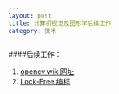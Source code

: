 ```yaml
---
layout: post
title: 计算机视觉及图形学后续工作
category: 技术
---
```


####后续工作：

1. [opencv wiki网址](http://wiki.opencv.org.cn/index.php/ "Markdown")
2. [Lock-Free 编程](http://www.tuicool.com/articles/JJRbieR "Markdown")
